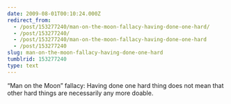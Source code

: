 ```yaml
---
date: 2009-08-01T00:10:24.000Z
redirect_from:
  - /post/153277240/man-on-the-moon-fallacy-having-done-one-hard/
  - /post/153277240/
  - /post/153277240/man-on-the-moon-fallacy-having-done-one-hard
  - /post/153277240
slug: man-on-the-moon-fallacy-having-done-one-hard
tumblrid: 153277240
type: text
---
```

<p>&ldquo;Man on the Moon&rdquo; fallacy: Having done one hard thing does not mean that other hard things are necessarily any more doable.</p>

